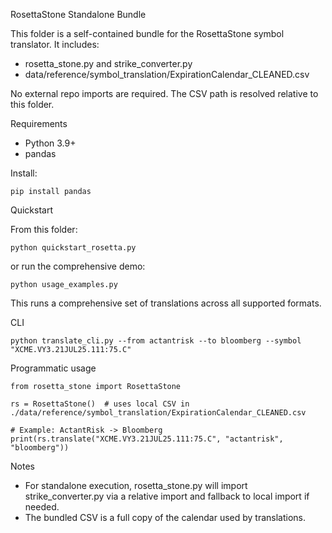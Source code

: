 RosettaStone Standalone Bundle

This folder is a self-contained bundle for the RosettaStone symbol translator. It includes:

- rosetta_stone.py and strike_converter.py
- data/reference/symbol_translation/ExpirationCalendar_CLEANED.csv

No external repo imports are required. The CSV path is resolved relative to this folder.

Requirements

- Python 3.9+
- pandas

Install:

```
pip install pandas
```

Quickstart

From this folder:

```
python quickstart_rosetta.py
```

or run the comprehensive demo:

```
python usage_examples.py
```

This runs a comprehensive set of translations across all supported formats.

CLI

```
python translate_cli.py --from actantrisk --to bloomberg --symbol "XCME.VY3.21JUL25.111:75.C"
```

Programmatic usage

```
from rosetta_stone import RosettaStone

rs = RosettaStone()  # uses local CSV in ./data/reference/symbol_translation/ExpirationCalendar_CLEANED.csv

# Example: ActantRisk -> Bloomberg
print(rs.translate("XCME.VY3.21JUL25.111:75.C", "actantrisk", "bloomberg"))
```

Notes
- For standalone execution, rosetta_stone.py will import strike_converter.py via a relative import and fallback to local import if needed.
- The bundled CSV is a full copy of the calendar used by translations.
